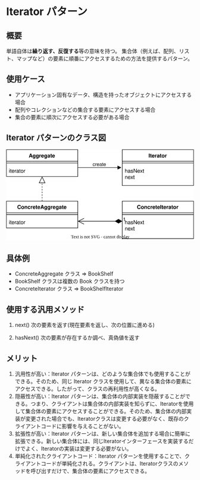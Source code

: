 # Iterator パターン
## 概要
単語自体は<b>繰り返す、反復する</b>等の意味を持つ。
集合体（例えば、配列、リスト、マップなど）の要素に順番にアクセスするための方法を提供するパターン。

## 使用ケース
- アプリケーション固有なデータ、構造を持ったオブジェクトにアクセスする場合
- 配列やコレクションなどの集合する要素にアクセスする場合
- 集合の要素に順次にアクセスする必要がある場合

## Iterator パターンのクラス図
![Iteratorクラス図](./images/iterator.svg)

## 具体例
- ConcreteAggregate クラス => BookShelf
- BookShelf クラスは複数の Book クラスを持つ
- ConcreteIterator クラス => BookShelfIterator

## 使用する汎用メソッド
1. next()
    次の要素を返す(現在要素を返し、次の位置に進める)

2. hasNext()
    次の要素が存在するか調べ、真偽値を返す

## メリット
1. 汎用性が高い：Iterator パターンは、どのような集合体でも使用することができる。そのため、同じ Iterator クラスを使用して、異なる集合体の要素にアクセスできる。したがって、クラスの再利用性が高くなる。
2. 隠蔽性が高い：Iterator パターンは、集合体の内部実装を隠蔽することができる。つまり、クライアントは集合体の内部実装を知らずに、Iteratorを使用して集合体の要素にアクセスすることができる。そのため、集合体の内部実装が変更された場合でも、Iteratorクラスは変更する必要がなく、既存のクライアントコードに影響を与えることがない。
3. 拡張性が高い：Iterator パターンは、新しい集合体を追加する場合に簡単に拡張できる。新しい集合体には、同じIteratorインターフェースを実装するだけでよく、Iteratorの実装は変更する必要がない。
4. 単純化されたクライアントコード：Iterator パターンを使用することで、クライアントコードが単純化される。クライアントは、Iteratorクラスのメソッドを呼び出すだけで、集合体の要素にアクセスできる。